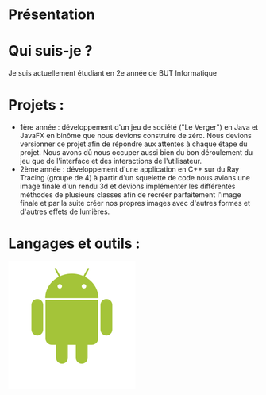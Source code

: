 # Présentation
# Qui suis-je ?
Je suis actuellement étudiant en 2e année de BUT Informatique

# Projets :
- 1ère année : développement d'un jeu de société ("Le Verger") en Java et JavaFX en binôme que nous devions construire de zéro. Nous devions versionner ce projet afin de répondre aux attentes à chaque étape du projet. Nous avons dû nous occuper aussi bien du bon déroulement du jeu que de l'interface et des interactions de l'utilisateur.
- 2ème année : développement d'une application en C++ sur du Ray Tracing (groupe de 4) à partir d'un squelette de code nous avions une image finale d'un rendu 3d et devions implémenter les différentes méthodes de plusieurs classes afin de recréer parfaitement l'image finale et par la suite créer nos propres images avec d'autres formes et d'autres effets de lumières.
  
# Langages et outils :
![badge](https://raw.githubusercontent.com/devicons/devicon/master/icons/android/android-original-wordmark.svg) 
